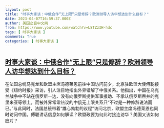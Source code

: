 ```yaml
---
layout: post
title: "时事大家谈：中俄合作“无上限“只是修辞？欧洲领导人访华想达到什么目标？"
date: 2023-04-07T16:59:37.000Z
author: 美国之音中文网
from: https://www.youtube.com/watch?v=L8TZzIH-hdc
tags: [ 时事大家谈 ]
comments: True
categories: [ 时事大家谈 ]
---
```

<!--1680886777000-->
[时事大家谈：中俄合作“无上限“只是修辞？欧洲领导人访华想达到什么目标？](https://www.youtube.com/watch?v=L8TZzIH-hdc)
------

<div>
在法国总统马克龙和欧盟主席冯德莱恩前往中国访问前夕，北京驻欧盟大使傅聪接受《纽约时报》采访，引人注目地指出外界错解了中俄关系。他指出，中国在乌克兰战争中不站在俄罗斯一边、没有向俄罗斯提供军事援助、不承认俄罗斯吞并的克里米亚等领土，而被外界常常热议的中俄无上限关系只“不过是一种修辞说法而已。”与此同时，法国总统带着“雄心勃勃的议程”访问北京，欧盟主席冯德莱恩也同时访问中国。傅聪讲话信息如何解读？欧盟政要为何此时接连访华？美国又该如何应对？
</div>

